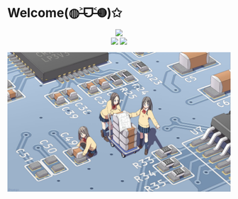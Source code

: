 # Welcome(◍˃̶ᗜ˂̶◍)✩


<div align="center">
  <img src="http://cmoe.azurewebsites.net/cmoe?name=fumiama&theme=r34" />
</div>


<div align="center">
  <img src="https://github-readme-stats.vercel.app/api/top-langs/?username=fumiama&layout=compact" width="350px"/>
  <img src="https://github-readme-stats.vercel.app/api?username=fumiama&show_icons=true&count_private=true&icon_color=fdd34f&title_color=f75e4f" width="417px"/>
</div>



![pcb](pcb.jpg)
